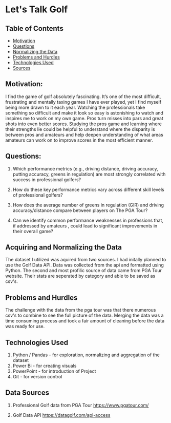 # Let's Talk Golf


## Table of Contents
* [Motivation](#motivation)
* [Questions](#questions)
* [Normalizing the Data](#normaling-the-data)
* [Problems and Hurdles](#problems-and-hurdles)
* [Technologies Used](#technologies-used)
* [Sources](#sources)

## Motivation:
I find the game of golf absolutely fascinating. It’s one of the most difficult, frustrating and mentally taxing games I have ever played, yet I find myself being more drawn to it each year. Watching the professionals take something so difficult and make it look so easy is astonishing to watch and  inspires me to work on my own game. Pros turn misses into pars and great shots into even better scores. Studying the pros game and learning where their strengths lie could be helpful to understand where the disparity is between pros and amateurs and help deepen understanding of what areas amateurs can work on to improve scores in the most  efficient manner.


## Questions:
1) Which performance metrics (e.g., driving distance, driving accuracy, putting accuracy, greens in regulation) are most strongly correlated with success in professional golfers? 

2) How do these key performance metrics vary across different skill levels of professional golfers?

3) How does the average number of greens in regulation (GIR) and driving accuracy/distance compare between players on The PGA Tour? 

4) Can we identify common performance weaknesses in professions that, if addressed by amateurs , could lead to significant improvements in their overall game?


## Acquiring and Normalizing the Data
The dataset I utilized was aquired from two sources. I had initally planned to use the Golf Data API. Data was collected from the api and formatted using Python. The second and most profilic source of data came from PGA Tour website. Their stats are seperated by category and able to be saved as csv's. 


## Problems and Hurdles
The challenge with the data from the pga tour was that there numerous csv's to combine to see the full picture of the data. Merging the data was a time consuming process and took a fair amount of cleaning before the data was ready for use.

## Technologies Used
1) Python / Pandas - for exploration, normalizing and aggregation of the dataset
2) Power Bi - for creating visuals 
3) PowerPoint - for introduction of Project
4) Git - for version control

## Data Sources


1) Professional Golf data from PGA Tour
https://www.pgatour.com/

2) Golf Data API
https://datagolf.com/api-access

